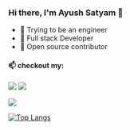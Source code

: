### Hi there, I'm Ayush Satyam 👋
- 🔭 Trying to be an engineer
- 🌱 Full stack Developer 
- 💬 Open source contributor

#### 📫 checkout my:
<a href="https://twitter.com/ayushsatyam146"><img src="https://img.icons8.com/cute-clipart/64/000000/twitter.png"/></a> 
<a href="https://www.linkedin.com/in/ayush-satyam-179ba4197/"><img src="https://img.icons8.com/cute-clipart/64/000000/linkedin.png"/></a>


![](https://github-readme-stats.vercel.app/api?username=ayushsatyam146&show_icons=true)


[![Top Langs](https://github-readme-stats.vercel.app/api/top-langs/?username=ayushsatyam146&layout=compact)](https://github.com/ayushsatyam146/github-readme-stats)
<!--
**ayushsatyam146/ayushsatyam146** is a ✨ _special_ ✨ repository because its `README.md` (this file) appears on your GitHub profile.
![My github stats](https://github-readme-stats.vercel.app/api?username=ayushsatyam146&show_icons=true)
Here are some ideas to get you started:

- 🔭 I’m currently working on ...
- 🌱 I’m currently learning ...
- 👯 I’m looking to collaborate on ...
- 🤔 I’m looking for help with ...
- 💬 Ask me about ...
- 📫 How to reach me: ...
- 😄 Pronouns: ...
- ⚡ Fun fact: ...
-->
